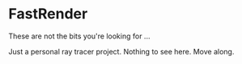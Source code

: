 FastRender
==========

These are not the bits you're looking for ...

Just a personal ray tracer project. Nothing to see here. Move along.

